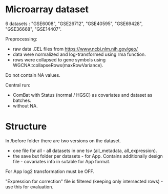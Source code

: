 # Microarray dataset

6 datasets : "GSE6008", "GSE26712", "GSE40595", "GSE69428", "GSE36668", "GSE14407".

Preprocessing:
- raw data .CEL files from https://www.ncbi.nlm.nih.gov/geo/ 
- data were normalized and log-transformed using rma function.
- rows were collapsed to gene symbols using WGCNA::collapseRows(maxRowVariance).

Do not contain NA values.

Central run:  
- ComBat with Status (normal / HGSC) as covariates and dataset as batches.
- without NA.

# Structure

In /before folder there are two versions on the dataset.  
- one file for all - all datasets in one tsv (all_metadata, all_expression).
- the save but folder per datasets - for App. Contains additionally design file - covariates info in sutable for App format.

For App log2 transformation must be OFF.

"Expression for correction" file is filtered (keeping only intersected rows) - use this for evaluation.
